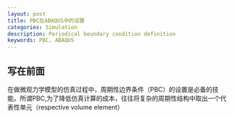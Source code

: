 ```yaml
---
layout: post
title: PBC在ABAQUS中的设置
categories: Simulation
description: Periodical boundary condition definition
keywords: PBC, ABAQUS
---
```


## 写在前面
在做微观力学模型的仿真过程中，周期性边界条件（PBC）的设置是必备的技能。所谓PBC,为了降低仿真计算的成本，往往将复杂的周期性结构中取出一个代表性单元（respective volume element）
